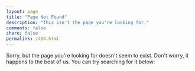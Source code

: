 ```yaml
---
layout: page
title: "Page Not Found"
description: "This isn't the page you're looking for."
comments: false
share: false
permalink: /404.html
---  
```


Sorry, but the page you're looking for doesn't seem to exist. Don't worry, it
happens to the best of us. You can try searching for it below:

<script type="text/javascript">
  var GOOG_FIXURL_LANG = 'en';
  var GOOG_FIXURL_SITE = 'https://eulerpi.io';
</script>
<script type="text/javascript"
  src="https://linkhelp.clients.google.com/tbproxy/lh/wm/fixurl.js">
</script>
